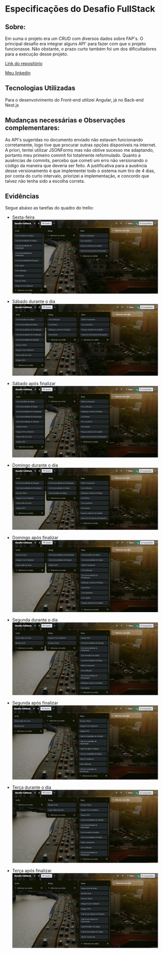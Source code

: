 # Especificações do Desafio FullStack

## Sobre:
Em suma o projeto era um CRUD com diversos dados sobre FAP's. O principal desafio era integrar alguns API' para fazer com que o projeto funcionasse. Não obstante, o prazo curto também foi um dos dificultadores para a execução desse projeto.

[Link do repositório](https://github.com/antoniocastro11/desafioESfullstack)


[Meu linkedin](https://www.linkedin.com/in/antonio-castro-0b158a2aa/)

## Tecnologias Utilizadas
Para o desenvolvimento do Front-end utilizei Angular, já no Back-end Nest.js

## Mudanças necessárias e Observações complementares:
As API's sugeridas no documento enviado não estavam funcionando corretamente, logo tive que procurar outras opções disponíveis na internet. A priori, tentei utilizar JSONForms mas não obtive sucesso me adaptando, portanto meu primeiro commit foi totalmente reformulado. Quanto a ausências de commits, percebo que cometi um erro não versionando o código da maneira que deveria ser feito. A justificativa para a ausência desse versionamento é que implementei todo o sistema num tiro de 4 dias, por conta do curto intervalo, priorizei a implementação, e concordo que talvez não tenha sido a escolha correta.



## Evidências 
Segue abaixo as tarefas do quadro do trello:

- Sexta-feira
![sexta](fullstack/SEXTAFEIRA.png)

- Sábado durante o dia
![sab1](fullstack/SABADO1.png)

- Sábado após finalizar
![sab2](fullstack/SABADO2.png)

- Domingo durante o dia
![dom1](fullstack/DOMINGO1.png)

- Domingo após finalizar
![dom2](fullstack/DOMINGO2.png)

- Segunda durante o dia
![s1](fullstack/SEGUNDA1.png)

- Segunda após finalizar
![s2](fullstack/SEGUNDA2.png)

- Terça durante o dia
![t1](fullstack/TERCA1.png)

- Terça após finalizar
![t2](fullstack/TERCA2.png)

